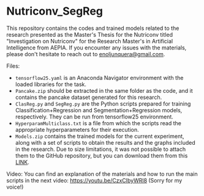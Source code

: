 # Nutriconv_SegReg
This repository contains the codes and trained models related to the research presented as the Master's Thesis for the Nutriconv titled "Investigation on Nutriconv" for the Research Master's in Artificial Intelligence from AEPIA. If you encounter any issues with the materials, please don't hesitate to reach out to enoljunquera@gmail.com.

Files:
- `tensorflow25.yaml` is an Anaconda Navigator environment with the loaded libraries for the task.
- `Pancake.zip` should be extracted in the same folder as the code, and it contains the pancake dataset generated for this research.
- `ClasReg.py` and `SegReg.py` are the Python scripts prepared for training Classification+Regression and Segmentation+Regression models, respectively. They can be run from tensorflow25 environment.
- `HyperparamMulticlass.txt` is a file from which the scripts read the appropriate hyperparameters for their execution.
- `Models.zip` contains the trained models for the current experiment, along with a set of scripts to obtain the results and the graphs included in the research. Due to size limitations, it was not possible to attach them to the GitHub repository, but you can download them from this [LINK](https://www.dropbox.com/scl/fi/gl91qdgohempktvf12e5w/Modelos.zip?rlkey=xw9xihptlgxdswdr5ta8dqg2d&dl=0).

Video:
You can find an explanation of the materials and how to run the main scripts in the next video:
https://youtu.be/CzxCIbyWRl8
(Sorry for my voice!)
